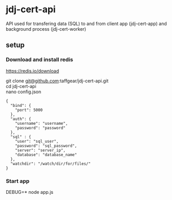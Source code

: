 # jdj-cert-api
API used for transfering data (SQL) to and from client app (jdj-cert-app) and background process (jdj-cert-worker)

## setup

### Download and install redis
https://redis.io/download  

git clone git@github.com:taffgear/jdj-cert-api.git  
cd jdj-cert-api    
nano config.json    

```
{
  "bind": {
    "port": 5000
  },
  "auth": {
    "username": "username",
    "password": "password"
  },
  "sql" : {
    "user": "sql_user",
    "password": "sql_password",
    "server": "server_ip",
    "database": "database_name"
  },
  "watchdir": "/watch/dir/for/files/"
}

```

### Start app

DEBUG=* node app.js
